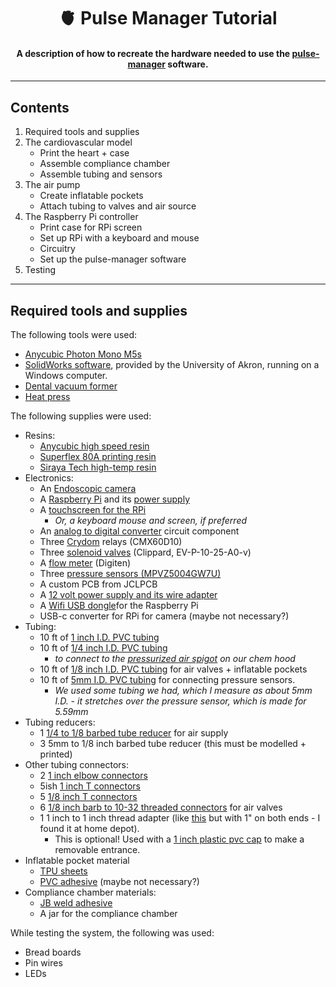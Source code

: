 <h1 align="center"> 🫀 Pulse Manager Tutorial</h1>

<h4 align="center">A description of how to recreate the hardware needed to use the <a href="https://github.com/benholland1024/pulse-manager">pulse-manager</a> software.</h4>

<hr/>

<h2>Contents</h2>

 1. Required tools and supplies
 2. The cardiovascular model
    - Print the heart + case
    - Assemble compliance chamber
    - Assemble tubing and sensors
 3. The air pump
    - Create inflatable pockets
    - Attach tubing to valves and air source
 4. The Raspberry Pi controller
    - Print case for RPi screen
    - Set up RPi with a keyboard and mouse
    - Circuitry
    - Set up the pulse-manager software
 5. Testing

<hr/>

<h2>Required tools and supplies</h2>

The following tools were used:
 - <a href="https://store.anycubic.com/products/photon-mono-m5s?srsltid=AfmBOoo6R4wCbVnCGKRZ7tQgiQt0xwVnhSDFUFg9_NGr83IOjvOBaMKt">Anycubic Photon Mono M5s</a>
 - <a href="https://www.solidworks.com/">SolidWorks software</a>, provided by the University of Akron, running on a Windows computer.
 - <a href="https://www.amazon.com/dp/B0067FFW6E">Dental vacuum former</a>
 - <a href="https://www.amazon.com/dp/B075L6K1KM">Heat press</a>

The following supplies were used:
 - Resins:
   - <a href="https://store.anycubic.com/products/high-speed-resin?srsltid=AfmBOooOMM5i6VAxBmYBslaz3VqEcGTLrc5fxPaAbTTxGhNPXFPJ3_7-">Anycubic high speed resin</a>
   - <a href="https://www.amazon.com/dp/B08RWMMVCH">Superflex 80A printing resin</a>
   - <a href="https://www.amazon.com/dp/B08GJTGPYQ">Siraya Tech high-temp resin</a>
 - Electronics: 
   - An <a href="https://www.amazon.com/dp/B07PBF6DX5/">Endoscopic camera</a>
   - A <a href="https://www.amazon.com/dp/B0899VXM8F">Raspberry Pi</a> and its <a href="https://www.amazon.com/dp/B07TYQRXTK"> power supply</a>
   - A <a href="https://www.raspberrypi.com/products/raspberry-pi-touch-display/">touchscreen for the RPi</a>
     - _Or, a keyboard mouse and screen, if preferred_
   - An <a href="https://www.amazon.com/dp/B00NAY3RB2">analog to digital converter</a> circuit component
   - Three <a href="https://www.digikey.com/en/products/detail/sensata-crydom/CMX60D10/221843">Crydom</a> relays (CMX60D10)
   - Three <a href="https://www.mcmaster.com/2555N12/">solenoid valves</a> (Clippard, EV-P-10-25-A0-v)
   - A <a href="https://www.amazon.com/dp/B07QNN2GRV">flow meter</a> (Digiten)
   - Three <a href="https://www.digikey.com/en/products/detail/nxp-usa-inc./MPVZ5004GW7U/1168374">pressure sensors (MPVZ5004GW7U)</a>
   - A custom PCB from JCLPCB
   - A <a href="https://www.amazon.com/dp/B0852HX9HV/">12 volt power supply and its wire adapter</a>
   - A <a href="https://www.amazon.com/dp/B00GFAN498">Wifi USB dongle</a>for the Raspberry Pi
   - USB-c converter for RPi for camera (maybe not necessary?)
 - Tubing:
   - 10 ft of <a href="https://www.mcmaster.com/5233K72/">1 inch I.D. PVC tubing</a>
   - 10 ft of <a href="https://www.mcmaster.com/5233K56/">1/4 inch I.D. PVC tubing</a>
     - _to connect to the <a href="https://www.grainger.com/product/55NW90">pressurized air spigot</a> on our chem hood_
   - 10 ft of <a href="https://www.mcmaster.com/5233K404/">1/8 inch I.D. PVC tubing</a> for air valves + inflatable pockets
   - 10 ft of <a href="https://www.mcmaster.com/5233K415/">5mm I.D. PVC tubing</a> for connecting pressure sensors.
     - _We used some tubing we had, which I measure as about 5mm I.D. - it stretches over the pressure sensor, which is made for 5.59mm_
 - Tubing reducers:
   - 1 <a href="https://www.amazon.com/dp/B08JCCP63D">1/4 to 1/8 barbed tube reducer</a> for air supply
   - 3 5mm to 1/8 inch barbed tube reducer (this must be modelled + printed)
 - Other tubing connectors:
   - 2 <a href="https://www.mcmaster.com/5372K377/">1 inch elbow connectors</a>
   - 5ish <a href="https://www.mcmaster.com/5372K627/">1 inch T connectors</a>
   - 5 <a href="https://www.amazon.com/dp/B08JCS1W24">1/8 inch T connectors</a>
   - 6 <a href="https://www.mcmaster.com/5117K83/">1/8 inch barb to 10-32 threaded connectors</a> for air valves
   - 1 1 inch to 1 inch thread adapter (like <a href="https://www.amazon.com/dp/B0BQGJCCRP">this</a> but with 1" on both ends - I found it at home depot).
     - This is optional! Used with a <a href="https://www.amazon.com/Spears-PVC-THREADED-CAPS-1in/dp/B000VYJ4UC">1 inch plastic pvc cap</a> to make a removable entrance.
 - Inflatable pocket material
   - <a href="https://www.americanpolyfilm.com/polyether-tpu-film">TPU sheets</a>
   - <a href="https://www.amazon.com/dp/">PVC adhesive</a> (maybe not necessary?)
 - Compliance chamber materials:
   - <a href="https://www.amazon.com/dp/B0006O1ICE">JB weld adhesive</a>
   - A jar for the compliance chamber

While testing the system, the following was used:
 - Bread boards
 - Pin wires
 - LEDs
<h2></h2>
